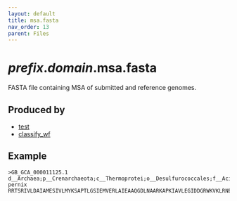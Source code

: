 ```yaml
---
layout: default
title: msa.fasta
nav_order: 13
parent: Files
---
```


# *prefix*.*domain*.msa.fasta

FASTA file containing MSA of submitted and reference genomes.

## Produced by
 * [test](../commands/align.html)
 * [classify_wf](../commands/classify_wf.html)
 
 
## Example

```text
>GB_GCA_000011125.1 d__Archaea;p__Crenarchaeota;c__Thermoprotei;o__Desulfurococcales;f__Acidilobaceae;g__Aeropyrum;s__Aeropyrum pernix
RRTSRIVLDAIAMESIVLMYKSAPTLGSIEMVERLAIEAAQGDLNAARKAPKIAVLEGIDDGRWKVKLRNEKSVLSPQTLIIIYLLELEELFKHVFLGTVVRKKYMMVARRAKAGDVQLFFKIVVKSVALKSRPAEK...
```
